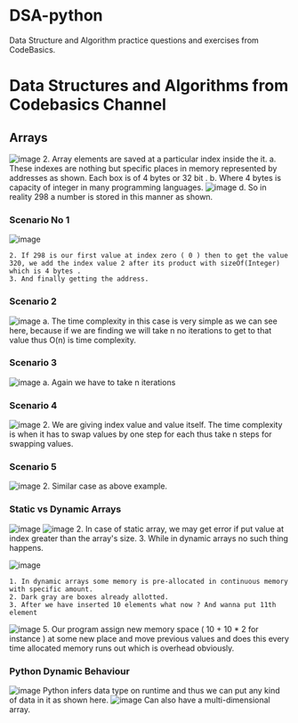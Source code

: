 # DSA-python
Data Structure and Algorithm practice questions and exercises from CodeBasics.

# Data Structures and Algorithms from Codebasics Channel

## Arrays
![image](https://user-images.githubusercontent.com/62849614/197442798-2e9db89c-b6cf-4ca7-bab9-d9dc7099847d.png)
	2. Array elements are saved at a particular index inside the it.
		a. These indexes are nothing but specific places in memory represented by addresses as shown. Each box is of 4 bytes or 32 bit .
		b. Where 4 bytes is capacity of integer in many programming languages.
		![image](https://user-images.githubusercontent.com/62849614/197442885-ecd419d5-6cdf-4228-8513-cbf65feb9926.png)
		d. So in reality 298 a number is stored in this manner as shown.
		
### Scenario No 1
![image](https://user-images.githubusercontent.com/62849614/197442893-1ddadbb8-f2cc-4740-bd6e-14ff19dd8811.png)

	2. If 298 is our first value at index zero ( 0 ) then to get the value 320, we add the index value 2 after its product with sizeOf(Integer) which is 4 bytes .
	3. And finally getting the address.
### Scenario 2
![image](https://user-images.githubusercontent.com/62849614/197442913-1c93a359-c542-40f7-aab2-024f020dff6b.png)
		a. The time complexity in this case is very simple as we can see here, because if we are finding we will take n no iterations to get to that value thus O(n) is time complexity.
### Scenario 3
![image](https://user-images.githubusercontent.com/62849614/197442934-53c63857-fd8c-403a-b15b-05f773ad4a40.png)
		a. Again we have to take n iterations 
### Scenario 4 
![image](https://user-images.githubusercontent.com/62849614/197442951-b5a6fd25-670e-4462-a0c7-dd554aec8d44.png)
	2. We are giving index value and value itself. The time complexity is when it has to swap values by one step for each thus take n steps for swapping values.

### Scenario 5
![image](https://user-images.githubusercontent.com/62849614/197442962-9801aa54-39b2-4427-9ce3-130edea136c5.png)
	2. Similar case as above example.



### Static vs Dynamic Arrays
![image](https://user-images.githubusercontent.com/62849614/197443003-0a243adf-33d9-43af-a9a3-70f6621b84c1.png)
![image](https://user-images.githubusercontent.com/62849614/197443037-0899c772-1b4a-466c-9f6c-8747057602d2.png)
	2. In case of static array, we may get error if put value at index greater than the array's size.
	3. While in dynamic arrays no such thing happens.

![image](https://user-images.githubusercontent.com/62849614/197443050-f20be927-d0a4-4e42-b636-09edfb3d4af4.png)

	1. In dynamic arrays some memory is pre-allocated in continuous memory with specific amount.
	2. Dark gray are boxes already allotted.
	3. After we have inserted 10 elements what now ? And wanna put 11th element 
![image](https://user-images.githubusercontent.com/62849614/197443068-6b5ab6d3-dd3c-4273-a0d3-c1e1fdd73fb2.png)
	5. Our program assign new memory space ( 10 + 10 * 2 for instance ) at some new place and move previous values and does this every time allocated memory runs out which is overhead obviously.

### Python Dynamic Behaviour
![image](https://user-images.githubusercontent.com/62849614/197443127-68d79129-a773-4eae-9f5e-c4de199b2257.png)
	Python infers data type on runtime and thus we can put any kind of data in it as shown here.
![image](https://user-images.githubusercontent.com/62849614/197443131-707d9d22-5396-451c-aae1-c0b1a8036338.png)	
	Can also have a multi-dimensional array.
